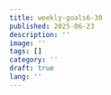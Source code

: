 ```yaml
---
title: weekly-goals6-30
published: 2025-06-23
description: ''
image: ''
tags: []
category: ''
draft: true
lang: ''
---
```

